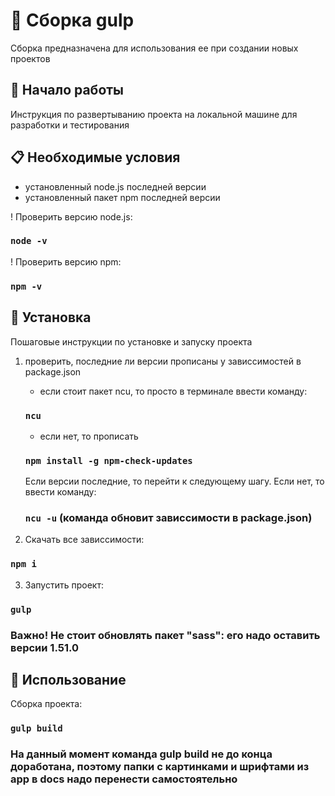 # 📌 Сборка gulp

Сборка предназначена для использования ее при создании новых проектов

## 🚀 Начало работы

Инструкция по развертыванию проекта на локальной машине для разработки и тестирования

## 📋 Необходимые условия

- установленный node.js последней версии
- установленный пакет npm последней версии

! Проверить версию node.js: 
### `node -v`

! Проверить версию npm: 
### `npm -v`

## 🔧 Установка

Пошаговые инструкции по установке и запуску проекта

1. проверить, последние ли версии прописаны у зависсимостей в package.json

   - если стоит пакет ncu, то просто в терминале ввести команду: 
   ### `ncu`

   - если нет, то прописать 
   ### `npm install -g npm-check-updates`

   Если версии последние, то перейти к следующему шагу. Если нет, то ввести команду: 
   ### `ncu -u` (команда обновит зависсимости в package.json)

2. Скачать все зависсимости: 
### `npm i`

3. Запустить проект: 
### `gulp`

### Важно! Не стоит обновлять пакет "sass": его надо оставить версии 1.51.0

## 📄 Использование

Сборка проекта: 
### `gulp build`

### На данный момент команда gulp build не до конца доработана, поэтому папки с картинками и шрифтами из app в docs надо перенести самостоятельно